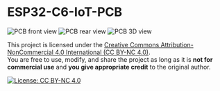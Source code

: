 # ESP32-C6-IoT-PCB

![PCB front view](https://github.com/rappepi/ESP32-C6-IoT-PCB/Images/20250506_183417.webp)
![PCB rear view](https://github.com/rappepi/ESP32-C6-IoT-PCB/Images/20250506_183428.webp)
![PCB 3D view](https://github.com/rappepi/ESP32-C6-IoT-PCB/Images/3D_view_printscreen.png)

This project is licensed under the [Creative Commons Attribution-NonCommercial 4.0 International (CC BY-NC 4.0)](https://creativecommons.org/licenses/by-nc/4.0/).  
You are free to use, modify, and share the project as long as it is **not for commercial use** and **you give appropriate credit** to the original author.

[![License: CC BY-NC 4.0](https://img.shields.io/badge/License-CC%20BY--NC%204.0-lightgrey.svg)](https://creativecommons.org/licenses/by-nc/4.0/)
